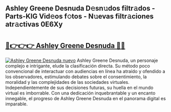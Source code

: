 ## Ashley Greene Desnuda D𝚎sn𝚞dos filtr𝚊dos - Parts-KlG Vid𝚎os f𝚘tos - N𝚞evas filtr𝚊ciones atr𝚊ctivas 0E6Xy

# <h2><a href="http://mb56es.tromn.icu/?c=Ashley+Greene+Desnuda">🔗👉👉👉 Ashley Greene Desnuda 🔗🔗</a></h2>

[![Ashley Greene Desnuda nuevo](https://i.imgur.com/pEAQMta.gif)](http://mb56es.tromn.icu/?c=Ashley+Greene+Desnuda)
Ashley Greene Desnuda, un personaje complejo e intrigante, elude la clasificación directa. Su método poco convencional de interactuar con audiencias en línea ha atraído y ofendido a los observadores, estimulando debates sobre el consentimiento, la moralidad y las complejidades de las sociedades virtuales. Independientemente de sus decisiones futuras, su huella en el mundo virtual es imborrable. Con una dedicación inquebrantable y un encanto innegable, el progreso de Ashley Greene Desnuda en el panorama digital es imparable.
